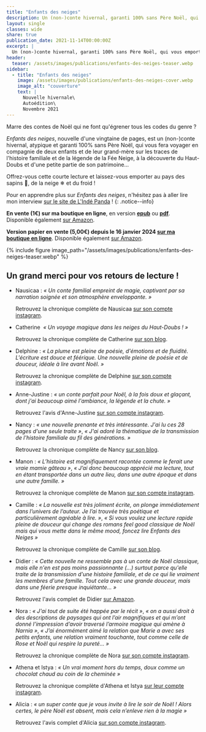 ```yaml
---
title: "Enfants des neiges"
description: Un (non-)conte hivernal, garanti 100% sans Père Noël, qui vous emportera au pays des sapins, de la neige et du froid ! Paru en novembre 2021 en autoédition
layout: single
classes: wide
share: true
publication_date: 2021-11-14T00:00:00Z
excerpt: |
  Un (non-)conte hivernal, garanti 100% sans Père Noël, qui vous emportera au pays des sapins, de la neige et du froid !<!--excerptEnd-->
header:
  teaser: /assets/images/publications/enfants-des-neiges-teaser.webp
sidebar:
  - title: "Enfants des neiges"
    image: /assets/images/publications/enfants-des-neiges-cover.webp
    image_alt: "couverture"
    text: |
      Nouvelle hivernale\
      Autoédition\
      Novembre 2021
---
```


Marre des contes de Noël qui ne font qu'égrener tous les codes du genre ?

*Enfants des neiges*, nouvelle d'une vingtaine de pages, est un (non-)conte hivernal, atypique et garanti 100% sans Père Noël, qui vous fera voyager en compagnie de deux enfants et de leur grand-mère sur les traces de l'histoire familiale et de la légende de la Fée Neige, à la découverte du Haut-Doubs et d'une petite partie de son patrimoine…

Offrez-vous cette courte lecture et laissez-vous emporter au pays des sapins 🌲, de la neige ❄ et du froid !

Pour en apprendre plus sur *Enfants des neiges*, n'hésitez pas à aller lire mon interview <a href="https://lindepanda.wordpress.com/2024/01/12/interview-catherine-phan-van/" target="_blank">sur le site de L'Indé Panda</a>&nbsp;!
{: .notice--info}

**En vente (1€) sur ma boutique en ligne**, en version **<a href="https://catherinephanvan.sumupstore.com/article/enfants-des-neiges-version-epub" target="_blank">epub</a>** ou **<a href="https://catherinephanvan.sumupstore.com/article/enfants-des-neiges-version-pdf" target="_blank">pdf</a>**. \
Disponible également <a href="https://amzn.to/3EUK8Zw" target="_blank">sur Amazon</a>.

**Version papier en vente (5,00€) depuis le 16 janvier 2024 <a href="https://catherinephanvan.sumupstore.com/article/enfants-des-neiges" target="_blank">sur ma boutique en ligne</a>**.
Disponible également <a target="_blank" href="https://amzn.to/3TWy1UA">sur Amazon</a>.

{% include figure image_path="/assets/images/publications/enfants-des-neiges-teaser.webp" %}


## Un grand merci pour vos retours de lecture&nbsp;!

- Nausicaa&nbsp;: *«&nbsp;Un conte familial empreint de magie, captivant par sa narration soignée et son atmosphère enveloppante.&nbsp;»*

    Retrouvez la chronique complète de Nausicaa <a href="https://www.instagram.com/p/C1tqZBsKGQP/" target="_blank">sur son compte instagram</a>.

- Catherine&nbsp; *«&nbsp;Un voyage magique dans les neiges du Haut-Doubs&nbsp;!&nbsp;»*

    Retrouvez la chronique complète de Catherine <a href="https://www.catherinejeanauteure.com/mes-chroniques/chroniques-2024" target="_blank">sur son blog</a>.

- Delphine&nbsp;: *«&nbsp;La plume est pleine de poésie, d'émotions et de fluidité. L'écriture est douce et féérique. Une nouvelle pleine de poésie et de douceur, idéale à lire avant Noël.&nbsp;»*

    Retrouvez la chronique complète de Delphine <a href="https://www.instagram.com/p/Cmexys4qfCa/" target="_blank">sur son compte instagram</a>.

- Anne-Justine&nbsp;: *«&nbsp;un conte parfait pour Noël, à la fois doux et glaçant, dont j'ai beaucoup aimé l'ambiance, la légende et la chute.&nbsp;»*

    Retrouvez l'avis d'Anne-Justine <a href="https://www.instagram.com/p/CmEjYiNKx3U/" target="_blank">sur son compte instagram</a>.

- Nancy&nbsp;: *«&nbsp;une nouvelle prenante et très intéressante. J'ai lu ces 28 pages d'une seule traite&nbsp;»*, *«&nbsp;J'ai adoré la thématique de la transmission de l'histoire familiale au fil des générations.&nbsp;»*

    Retrouvez la chronique complète de Nancy <a href="https://les-livres-de-nancy.blogspot.com/2022/01/enfants-des-neiges-catherine-phan-van.html" target="_blank">sur son blog</a>.

- Manon&nbsp;: *«&nbsp;L’histoire est magnifiquement racontée comme le ferait une vraie mamie gâteau&nbsp;»*, *«&nbsp;J’ai donc beaucoup apprécié ma lecture, tout en étant transportée dans un autre lieu, dans une autre époque et dans une autre famille.&nbsp;»*

    Retrouvez la chronique complète de Manon <a href="https://www.instagram.com/p/CYR6Au5qZ6X/" target="_blank">sur son compte instagram</a>.

- Camille&nbsp;: *«&nbsp;La nouvelle est très joliment écrite, on plonge immédiatement dans l’univers de l’auteur. Je l’ai trouvée très poétique et particulièrement agréable à lire.&nbsp;»*, *«&nbsp;Si vous voulez une lecture rapide pleine de douceur qui change des romans feel good classique de Noël mais qui vous mette dans le même mood, foncez lire Enfants des Neiges&nbsp;»*

    Retrouvez la chronique complète de Camille <a href="https://camillexlmn.wixsite.com/eclatdelune/post/chronique-enfants-des-neiges-catherine-phan-van-sp" target="_blank">sur son blog</a>.

- Didier&nbsp;: *«&nbsp;Cette nouvelle ne ressemble pas à un conte de Noël classique, mais elle n'en est pas moins passionnante (…) surtout parce qu'elle traite de la transmission d'une histoire familiale, et de ce qui lie vraiment les membres d'une famille. Tout cela avec une grande douceur, mais dans une féerie presque inquiétante…&nbsp;»*

    Retrouvez l'avis complet de Didier <a href="https://amzn.to/3RWAAFl" target="_blank">sur Amazon</a>.

- Nora&nbsp;: *«&nbsp;J'ai tout de suite été happée par le récit&nbsp;»*, *«&nbsp;on a aussi droit à des descriptions de paysages qui ont l’air magnifiques et qui m’ont donné l’impression d’avoir traversé l’armoire magique qui amène à Narnia&nbsp;»*, *«&nbsp;J’ai énormément aimé la relation que Marie a avec ses petits enfants, une relation vraiment touchante, tout comme celle de Rose et Noël qui respire la pureté…&nbsp;»*

    Retrouvez la chronique complète de Nora <a href="https://www.instagram.com/p/CWgUwHmKSFq/" target="_blank">sur son compte instagram</a>.

- Athena et Istya&nbsp;: *«&nbsp;Un vrai moment hors du temps, doux comme un chocolat chaud au coin de la cheminée&nbsp;»*

    Retrouvez la chronique complète d'Athena et Istya <a href="https://www.instagram.com/p/Ck-0w9GKj8K/" target="_blank">sur leur compte instagram</a>.

- Alicia&nbsp;: *«&nbsp;un super conte que je vous invite à lire le soir de Noël&nbsp;! Alors certes, le père Noël est absent, mais cela n’enleve rien à la magie&nbsp;»*

    Retrouvez l'avis complet d'Alicia <a href="https://www.instagram.com/p/Cl3zyyFN5KQ/" target="_blank">sur son compte instagram</a>.